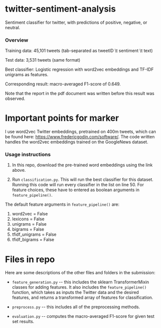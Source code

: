 # twitter-sentiment-analysis
Sentiment classifier for twitter, with predictions of positive, negative, or neutral.

### Overview

Training data: 45,101 tweets (tab-separated as tweetID \t sentiment \t text)

Test data: 3,531 tweets (same format)

Best classifier: Logistic regression with word2vec embeddings and TF-IDF unigrams as features.

Corresponding result: macro-averaged F1-score of 0.649.

Note that the report in the pdf document was written before this result was observed.

# Important points for marker

I use word2vec Twitter embeddings, pretrained on 400m tweets, which can be found here: https://www.fredericgodin.com/software/. The code written handles the word2vec embeddings trained on the GoogleNews dataset.

### Usage instructions

1. In this repo, download the pre-trained word embeddings using the link above.

2. Run `classification.py`. This will run the best classifier for this dataset. Running this code will run every classifier in the list on line 50. For feature choices, these have to entered as boolean arguments in `feature_pipeline()`. 

The default feature arguments in `feature_pipeline()` are:

1. word2vec = False
2. lexicons = False 
3. unigrams = False
4. bigrams = False 
5. tfidf_unigrams = False 
6. tfidf_bigrams = False

# Files in repo

Here are some descriptions of the other files and folders in the submission:

* ```feature_generation.py``` -- this includes the sklearn TransformerMixin classes for adding features. It also includes the `feature_pipeline()` function, which takes as inputs the Twitter data and the desired features, and returns a transformed array of features for classification.

* ```preprocess.py``` -- this includes all of the preprocessing methods. 

* ```evaluation.py``` -- computes the macro-averaged F1-score for given test set results.
